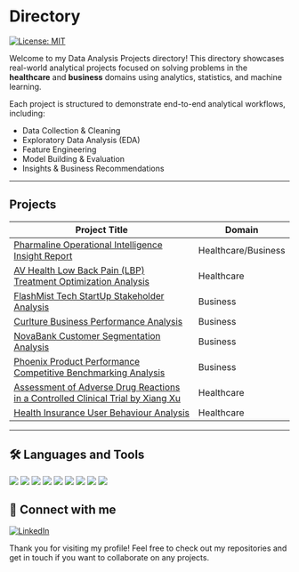 # Directory
[![License: MIT](https://img.shields.io/badge/License-MIT-yellow.svg)](https://opensource.org/licenses/MIT)

Welcome to my Data Analysis Projects directory! This directory showcases real-world analytical projects focused on solving problems in the **healthcare** and **business** domains using analytics, statistics, and machine learning.

Each project is structured to demonstrate end-to-end analytical workflows, including:

- Data Collection & Cleaning
- Exploratory Data Analysis (EDA)
- Feature Engineering
- Model Building & Evaluation
- Insights & Business Recommendations


---

## Projects

| Project Title                              | Domain     |
|-------------------------------------------|------------|
| [Pharmaline Operational Intelligence Insight Report](https://github.com/TiffanyNwanne/Pharmaline-Operational-Intelligence-Analysis) | Healthcare/Business | 
| [AV Health Low Back Pain (LBP) Treatment Optimization Analysis](https://github.com/TiffanyNwanne/AV-Health-Low-Back-Pain-LBP-Treatment-Optimization-Analysis) | Healthcare |
| [FlashMist Tech StartUp Stakeholder Analysis](https://github.com/TiffanyNwanne/FlashMist-Tech-StartUp-Stakeholder-Analysis) | Business | 
| [Curlture Business Performance Analysis](https://github.com/TiffanyNwanne/Curlture-Business-Performance-Analysis) | Business | 
| [NovaBank Customer Segmentation Analysis](https://github.com/TiffanyNwanne/NovaBank-Customer-Segmentation-Analysis) | Business | 
| [Phoenix Product Performance Competitive Benchmarking Analysis](https://github.com/TiffanyNwanne/Phoenix-Product-Performance-Competitive-Benchmarking-Analysis) | Business | 
| [Assessment of Adverse Drug Reactions in a Controlled Clinical Trial by Xiang Xu](https://github.com/Assessment-of-Adverse-Drug-Reactions-in-a-Controlled-Clinical-Trial-Xiang-Xu) | Healthcare | 
| [Health Insurance User Behaviour Analysis](https://github.com/TiffanyNwanne/Health-Insurance-User-Behaviour-Analysis) | Healthcare | 


---


## 🛠 Languages and Tools  
<img src="https://img.shields.io/badge/Excel-217346?style=for-the-badge&logo=microsoft-excel&logoColor=white"/>
<img src="https://img.shields.io/badge/R-276DC3?style=for-the-badge&logo=r&logoColor=white"/>
<img src="https://img.shields.io/badge/Python-3776AB?style=for-the-badge&logo=python&logoColor=white"/> 
<img src="https://img.shields.io/badge/MySQL-4479A1?style=for-the-badge&logo=mysql&logoColor=white"/>
<img src="https://img.shields.io/badge/PostgreSQL-316192?style=for-the-badge&logo=postgresql&logoColor=white"/>   
<img src="https://img.shields.io/badge/SQLite-003B57?style=for-the-badge&logo=sqlite&logoColor=white"/>
<img src="https://img.shields.io/badge/Microsoft%20SQL%20Server-CC2927?style=for-the-badge&logo=microsoftsqlserver&logoColor=white"/>
<img src="https://img.shields.io/badge/Tableau-E97627?style=for-the-badge&logo=tableau&logoColor=white"/>
<img src="https://img.shields.io/badge/Power%20BI-F2C811?style=for-the-badge&logo=powerbi&logoColor=black"/>

## 🔗 Connect with me  
[![LinkedIn](https://img.shields.io/badge/LinkedIn-0A66C2?style=for-the-badge&logo=linkedin&logoColor=white)](linkedin.com/in/tiffany-nwanne/)

Thank you for visiting my profile! Feel free to check out my repositories and get in touch if you want to collaborate on any projects.
